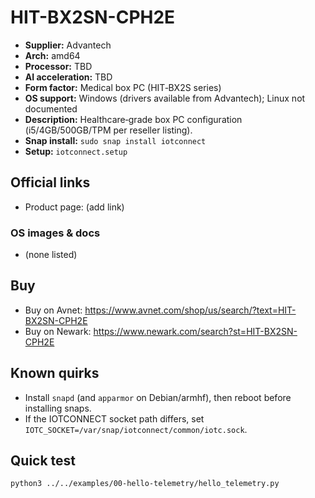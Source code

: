 # HIT-BX2SN-CPH2E

- **Supplier:** Advantech
- **Arch:** amd64
- **Processor:** TBD
- **AI acceleration:** TBD
- **Form factor:** Medical box PC (HIT‑BX2S series)
- **OS support:** Windows (drivers available from Advantech); Linux not documented
- **Description:** Healthcare‑grade box PC configuration (i5/4GB/500GB/TPM per reseller listing).
- **Snap install:** `sudo snap install iotconnect`
- **Setup:** `iotconnect.setup`

## Official links
- Product page: (add link)

### OS images & docs
- (none listed)

## Buy
- Buy on Avnet: https://www.avnet.com/shop/us/search/?text=HIT-BX2SN-CPH2E
- Buy on Newark: https://www.newark.com/search?st=HIT-BX2SN-CPH2E

## Known quirks
- Install `snapd` (and `apparmor` on Debian/armhf), then reboot before installing snaps.
- If the IOTCONNECT socket path differs, set `IOTC_SOCKET=/var/snap/iotconnect/common/iotc.sock`.

## Quick test
```bash
python3 ../../examples/00-hello-telemetry/hello_telemetry.py
```
